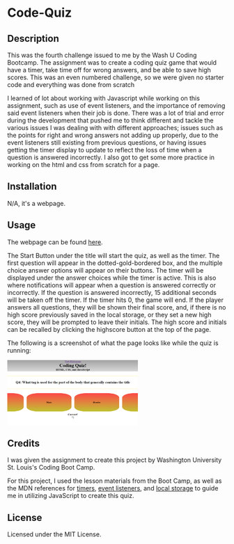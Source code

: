# Code-Quiz

## Description

This was the fourth challenge issued to me by the Wash U Coding Bootcamp. The assignment was to create a coding quiz game that would have a timer, take time off for wrong answers, and be able to save high scores. This was an even numbered challenge, so we were given no starter code and everything was done from scratch

I learned of lot about working with Javascript while working on this assignment, such as use of event listeners, and the importance of removing said event listeners when their job is done. There was a lot of trial and error during the development that pushed me to think different and tackle the various issues I was dealing with with different approaches; issues such as the points for right and wrong answers not adding up properly, due to the event listeners still existing from previous questions, or having issues getting the timer display to update to reflect the loss of time when a question is answered incorrectly. I also got to get some more practice in working on the html and css from scratch for a page.

## Installation

N/A, it's a webpage.

## Usage

The webpage can be found [here](https://wolfspiderman.github.io/Code-Quiz/).

The Start Button under the title will start the quiz, as well as the timer. The first question will appear in the dotted-gold-bordered box, and the multiple choice answer options will appear on their buttons. The timer will be displayed under the answer choices while the timer is active. This is also where notifications will appear when a question is answered correctly or incorrectly. If the question is answered incorrectly, 15 additional seconds will be taken off the timer. If the timer hits 0, the game will end. If the player answers all questions, they will be shown their final score, and, if there is no high score previously saved in the local storage, or they set a new high score, they will be prompted to leave their initials. The high score and initials can be recalled by clicking the highscore button at the top of the page.

The following is a screenshot of what the page looks like while the quiz is running:

<img src="./assets/images/codingquiz.png" alt="screenshot of the coding quiz webpage" style="display: block; margin: 0; max-width: 300px;">

## Credits

I was given the assignment to create this project by Washington University St. Louis's Coding Boot Camp.

For this project, I used the lesson materials from the Boot Camp, as well as the MDN references for [timers](https://developer.mozilla.org/en-US/docs/Web/API/setInterval), [event listeners](https://developer.mozilla.org/en-US/docs/Web/API/EventTarget/addEventListener), and [local storage](https://developer.mozilla.org/en-US/docs/Web/API/Window/localStorage) to guide me in utilizing JavaScript to create this quiz.

## License

Licensed under the MIT License.